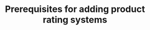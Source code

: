 ---
title: Prerequisites for adding product rating systems
description: description
template: howto-guide-template
---